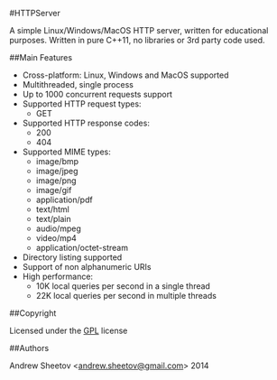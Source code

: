 #HTTPServer

A simple Linux/Windows/MacOS HTTP server, written for educational purposes.
Written in pure C++11, no libraries or 3rd party code used.

##Main Features

* Cross-platform: Linux, Windows and MacOS supported
* Multithreaded, single process
* Up to 1000 concurrent requests support
* Supported HTTP request types:
    * GET
* Supported HTTP response codes:
    * 200
    * 404
* Supported MIME types:
    * image/bmp
    * image/jpeg
    * image/png
    * image/gif
    * application/pdf
    * text/html
    * text/plain
    * audio/mpeg
    * video/mp4
    * application/octet-stream
* Directory listing supported
* Support of non alphanumeric URIs
* High performance:
    * 10K local queries per second in a single thread
    * 22K local queries per second in multiple threads

##Copyright

Licensed under the [GPL](http://www.gnu.org/licenses/gpl.txt) license

##Authors

Andrew Sheetov <[andrew.sheetov@gmail.com](mailto:andrew.sheetov@gmail.com)> 2014
